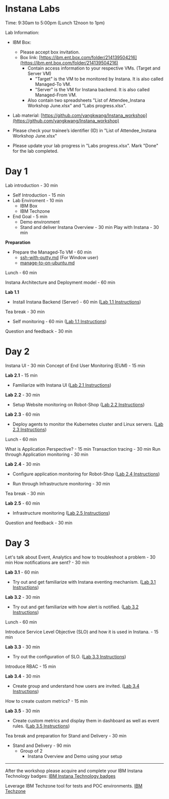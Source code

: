 # Instana Labs

Time: 9:30am to 5:00pm (Lunch 12noon to 1pm)

Lab Information:

- IBM Box:

  - Please accept box invitation.
  - Box link: [https://ibm.ent.box.com/folder/214139504216](https://ibm.ent.box.com/folder/214139504216)
    - Contain access information to your respective VMs. (Target and Server VM)
      - "Target" is the VM to be monitored by Instana. It is also called Managed-To VM.
      - "Server" is the VM for Instana backend. It is also called Managed-From VM.
    - Also contain two spreadsheets "List of Attendee_Instana Workshop June.xlsx" and "Labs progress.xlsx".

- Lab material: [https://github.com/yangkwang/Instana_workshop](https://github.com/yangkwang/Instana_workshop)

- Please check your trainee’s identifier (ID) in "List of Attendee_Instana Workshop June.xlsx"

- Please update your lab progress in "Labs progress.xlsx". Mark "Done" for the lab completed.

# Day 1
Lab introduction - 30 min
  - Self Introduction - 15 min
  - Lab Enviroment - 10 min
    - IBM Box
    - IBM Techzone
  - End Goal - 5 min
    - Demo environment
    - Stand and deliver
Instana Overview - 30 min
Play with Instana - 30 min

**Preparation**

- Prepare the Managed-To VM - 60 min
  - [ssh-with-putty.md](https://github.com/yangkwang/Instana_workshop/blob/main/preparation/ssh-with-putty.md) (For Window user)
  - [manage-to-on-ubuntu.md](https://github.com/yangkwang/Instana_workshop/blob/main/preparation/manage-to-on-ubuntu.md)

Lunch - 60 min

Instana Architecture and Deployment model - 60 min

**Lab 1.1**

- Install Instana Backend (Server) - 60 min
  ([Lab 1.1 Instructions](https://github.com/yangkwang/Instana_workshop/blob/main/part-1/lab-part1.md#lab-11--install-instana-server-manually))

Tea break - 30 min

- Self monitoring - 60 min
  ([Lab 1.1 Instructions](https://github.com/yangkwang/Instana_workshop/blob/main/part-1/lab-part1.md#81-install-agent-for-instana))

Question and feedback - 30 min

# Day 2
Instana UI - 30 min
Concept of End User Monitoring (EUM) - 15 min

**Lab 2.1** - 15 min
- Familiarize with Instana UI
  ([Lab 2.1 Instructions](https://github.com/yangkwang/Instana_workshop/blob/main/part-2/lab-part2.md#lab-21--a-quick-tour))

**Lab 2.2** - 30 min
- Setup Website monitoring on Robot-Shop
  ([Lab 2.2 Instructions](https://github.com/yangkwang/Instana_workshop/blob/main/part-2/lab-part2.md#lab-22--website-monitoring))

**Lab 2.3** - 60 min
- Deploy agents to monitor the Kubernetes cluster and Linux servers.
  ([Lab 2.3 Instructions](https://github.com/yangkwang/Instana_workshop/blob/main/part-2/lab-part2.md#lab-23--install--manage-agents))

Lunch - 60 min

What is Application Perspective? - 15 min
Transaction tracing - 30 min
Run through Application monitoring - 30 min

**Lab 2.4** - 30 min
- Configure application monitoring for Robot-Shop
  ([Lab 2.4 Instructions](https://github.com/yangkwang/Instana_workshop/blob/main/part-2/lab-part2.md#lab-24--application-monitoring))

- Run through Infrastructure monitoring - 30 min

Tea break - 30 min

**Lab 2.5** - 60 min
- Infrastructure monitoring
  ([Lab 2.5 Instructions](https://github.com/yangkwang/Instana_workshop/blob/main/part-2/lab-part2.md#lab25--infrastructure-monitoring))

Question and feedback - 30 min

# Day 3

Let's talk about Event, Analytics and how to troubleshoot a problem - 30 min
How notifications are sent? - 30 min

**Lab 3.1** - 60 min
- Try out and get familiarize with Instana eventing mechanism.
  ([Lab 3.1 Instructions](https://github.com/yangkwang/Instana_workshop/blob/main/part-3/lab-part3.md#lab-31--events-analytics-and-troubleshooting))

**Lab 3.2** - 30 min
- Try out and get familiarize with how alert is notified.
  ([Lab 3.2 Instructions](https://github.com/yangkwang/Instana_workshop/blob/main/part-3/lab-part3.md#lab-32--alerts--channels))

Lunch - 60 min

Introduce Service Level Objective (SLO) and how it is used in Instana. - 15 min

**Lab 3.3** - 30 min
- Try out the configuration of SLO.
  ([Lab 3.3 Instructions](https://github.com/yangkwang/Instana_workshop/blob/main/part-3/lab-part3.md#lab-33--slo-monitoring-with-custom-dashboard))

Introduce RBAC - 15 min

**Lab 3.4** - 30 min
- Create group and understand how users are invited.
  ([Lab 3.4 Instructions](https://github.com/yangkwang/Instana_workshop/blob/main/part-3/lab-part3.md#lab-34--rbac--user-onboarding))

How to create custom metrics? - 15 min

**Lab 3.5** - 30 min
- Create custom metrics and display them in dashboard as well as event rules.
  ([Lab 3.5 Instructions](https://github.com/yangkwang/Instana_workshop/blob/main/part-3/lab-part3.md#lab-34--rbac--user-onboarding))

Tea break and preparation for Stand and Delivery - 30 min

- Stand and Delivery - 90 min
  - Group of 2
    - Instana Overview and Demo using your setup


---
After the workshop please acquire and complete your IBM Instana Technology badges:
[IBM Instana Technology badges](https://learn.ibm.com/course/view.php?id=9927)

Leverage IBM Techzone tool for tests and POC environments.
[IBM Techzone](https://techzone.ibm.com/)

